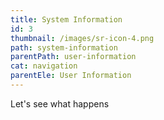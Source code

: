 ```yaml
---
title: System Information
id: 3
thumbnail: /images/sr-icon-4.png
path: system-information
parentPath: user-information
cat: navigation
parentEle: User Information
---
```

Let's see what happens
